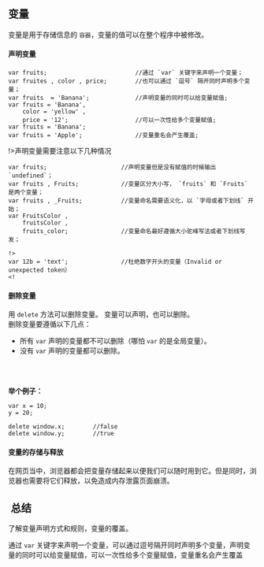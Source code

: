 ## 变量
变量是用于存储信息的 `容器`，变量的值可以在整个程序中被修改。


#### 声明变量
```copy
var fruits;                         //通过 `var` 关键字来声明一个变量；
var fruites , color , price;        //也可以通过 `逗号` 隔开同时声明多个变量；
var fruits  = 'Banana';             //声明变量的同时可以给变量赋值;
var fruits = 'Banana',              
    color = 'yellow' , 
    price = '12';                   //可以一次性给多个变量赋值;
var fruits = 'Banana';              
var fruits = 'Apple';               //变量重名会产生覆盖;
```

!>声明变量需要注意以下几种情况

```copy
var fruits;                     //声明变量但是没有赋值的时候输出 `undefined`；
var fruits , Fruits;            //变量区分大小写， `fruits` 和 `Fruits` 是两个变量；
var fruits , _Fruits;           //变量命名需要语义化，以 `字母或者下划线` 开始；
var FruitsColor , 
    fruitsColor , 
    fruits_color;               //变量命名最好遵循大小驼峰写法或者下划线写发；

!>
var 12b = 'text';               //杜绝数字开头的变量（Invalid or unexpected token）
<!

```


#### 删除变量
用 `delete` 方法可以删除变量。
变量可以声明，也可以删除。<br>
删除变量要遵循以下几点：
* 所有 `var` 声明的变量都不可以删除（哪怕 `var` 的是全局变量）。
* 没有 `var` 声明的变量都可以删除。

<br>
<br>

<strong> 举个例子：</strong><br>

```copy
var x = 10;
y = 20;

delete window.x;        //false
delete window.y;        //true
```




#### 变量的存储与释放
在网页当中，浏览器都会把变量存储起来以便我们可以随时用到它。但是同时，浏览器也需要将它们释放，以免造成内存泄露页面崩溃。



##  总结
了解变量声明方式和规则，变量的覆盖。


通过 `var` 关键字来声明一个变量，可以通过逗号隔开同时声明多个变量，声明变量的同时可以给变量赋值，可以一次性给多个变量赋值，变量重名会产生覆盖


